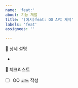 ```yaml
---
name: 'feat:'
about: 기능 개발
title: '(예시)feat: OO API 제작'
labels: 'feat'
assignees: ''

---
```


📌 상세 설명

- 

📝 체크리스트

- [ ] OO 코드 작성
